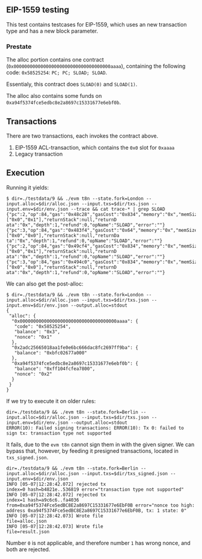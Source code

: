 ## EIP-1559 testing

This test contains testcases for EIP-1559, which uses an new transaction type and has a new block parameter. 

### Prestate

The alloc portion contains one contract (`0x000000000000000000000000000000000000aaaa`), containing the 
following code: `0x58525254`: `PC; PC; SLOAD; SLOAD`.

Essentialy, this contract does `SLOAD(0)` and `SLOAD(1)`.

The alloc also contains some funds on `0xa94f5374fce5edbc8e2a8697c15331677e6ebf0b`. 

## Transactions

There are two transactions, each invokes the contract above. 

1. EIP-1559 ACL-transaction, which contains the `0x0` slot for `0xaaaa`
2. Legacy transaction

## Execution 

Running it yields: 
```
$ dir=./testdata/9 && ./evm t8n --state.fork=London --input.alloc=$dir/alloc.json --input.txs=$dir/txs.json --input.env=$dir/env.json --trace && cat trace-* | grep SLOAD
{"pc":2,"op":84,"gas":"0x48c28","gasCost":"0x834","memory":"0x","memSize":0,"stack":["0x0","0x1"],"returnStack":null,"returnD
ata":"0x","depth":1,"refund":0,"opName":"SLOAD","error":""}
{"pc":3,"op":84,"gas":"0x483f4","gasCost":"0x64","memory":"0x","memSize":0,"stack":["0x0","0x0"],"returnStack":null,"returnDa
ta":"0x","depth":1,"refund":0,"opName":"SLOAD","error":""}
{"pc":2,"op":84,"gas":"0x49cf4","gasCost":"0x834","memory":"0x","memSize":0,"stack":["0x0","0x1"],"returnStack":null,"returnD
ata":"0x","depth":1,"refund":0,"opName":"SLOAD","error":""}
{"pc":3,"op":84,"gas":"0x494c0","gasCost":"0x834","memory":"0x","memSize":0,"stack":["0x0","0x0"],"returnStack":null,"returnD
ata":"0x","depth":1,"refund":0,"opName":"SLOAD","error":""}
```

We can also get the post-alloc:
```
$ dir=./testdata/9 && ./evm t8n --state.fork=London --input.alloc=$dir/alloc.json --input.txs=$dir/txs.json --input.env=$dir/env.json --output.alloc=stdout
{
 "alloc": {
  "0x000000000000000000000000000000000000aaaa": {
   "code": "0x58525254",
   "balance": "0x3",
   "nonce": "0x1"
  },
  "0x2adc25665018aa1fe0e6bc666dac8fc2697ff9ba": {
   "balance": "0xbfc02677a000"
  },
  "0xa94f5374fce5edbc8e2a8697c15331677e6ebf0b": {
   "balance": "0xff104fcfea7800",
   "nonce": "0x2"
  }
 }
}
```

If we try to execute it on older rules: 
```
dir=./testdata/9 && ./evm t8n --state.fork=Berlin --input.alloc=$dir/alloc.json --input.txs=$dir/txs.json --input.env=$dir/env.json --output.alloc=stdout
ERROR(10): Failed signing transactions: ERROR(10): Tx 0: failed to sign tx: transaction type not supported
```

It fails, due to the `evm t8n` cannot sign them in with the given signer. We can bypass that, however, 
by feeding it presigned transactions, located in `txs_signed.json`. 

```
dir=./testdata/9 && ./evm t8n --state.fork=Berlin --input.alloc=$dir/alloc.json --input.txs=$dir/txs_signed.json --input.env=$dir/env.json 
INFO [05-07|12:28:42.072] rejected tx                              index=0 hash=b4821e..536819 error="transaction type not supported"
INFO [05-07|12:28:42.072] rejected tx                              index=1 hash=a9c6c6..fa4036 from=0xa94f5374Fce5edBC8E2a8697C15331677e6EbF0B error="nonce too high: address 0xa94f5374Fce5edBC8E2a8697C15331677e6EbF0B, tx: 1 state: 0"
INFO [05-07|12:28:42.073] Wrote file                               file=alloc.json
INFO [05-07|12:28:42.073] Wrote file                               file=result.json
```

Number `0` is not applicable, and therefore number `1` has wrong nonce, and both are rejected.

